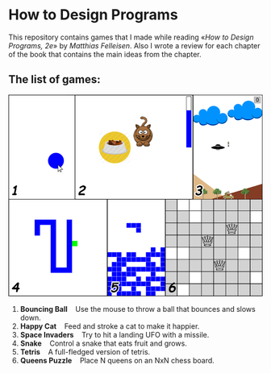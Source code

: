 How to Design Programs
======================

This repository contains games that I made while reading «*How to Design Programs, 2e*» by *Matthias Felleisen*.
Also I wrote a review for each chapter of the book that contains the main ideas from the chapter.

## The list of games:

![Screenshots of the games](screenshot.png)

1. **Bouncing Ball** &nbsp;&nbsp; Use the mouse to throw a ball that bounces and slows down.
2. **Happy Cat** &nbsp;&nbsp; Feed and stroke a cat to make it happier.
3. **Space Invaders** &nbsp;&nbsp; Try to hit a landing UFO with a missile.
4. **Snake** &nbsp;&nbsp; Control a snake that eats fruit and grows.
5. **Tetris** &nbsp;&nbsp; A full-fledged version of tetris.
6. **Queens Puzzle** &nbsp;&nbsp; Place N queens on an NxN chess board.
